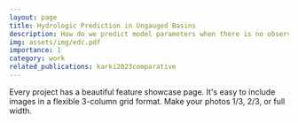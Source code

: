 ```yaml
---
layout: page
title: Hydrologic Prediction in Ungauged Basins
description: How do we predict model parameters when there is no observed data for calibration? I tried to tackle this question during my master's thesis.
img: assets/img/edc.pdf
importance: 1
category: work
related_publications: karki2023comparative
---
```


Every project has a beautiful feature showcase page.
It's easy to include images in a flexible 3-column grid format.
Make your photos 1/3, 2/3, or full width.


